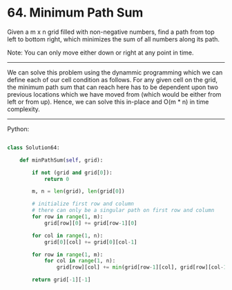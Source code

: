 # 64. Minimum Path Sum

Given a m x n grid filled with non-negative numbers, find a path from top left to
bottom right, which minimizes the sum of all numbers along its path.

Note: You can only move either down or right at any point in time.

---

We can solve this problem using the dynammic programming which we can define
each of our cell condition as follows. For any given cell on the grid, the
minimum path sum that can reach here has to be dependent upon two previous
locations which we have moved from (which would be either from left or from
up). Hence, we can solve this in-place and O(m * n) in time complexity.

---

Python:

```python

class Solution64:

    def minPathSum(self, grid):

        if not (grid and grid[0]):
            return 0

        m, n = len(grid), len(grid[0])

        # initialize first row and column
        # there can only be a singular path on first row and column
        for row in range(1, m):
            grid[row][0] += grid[row-1][0]

        for col in range(1, n):
            grid[0][col] += grid[0][col-1]

        for row in range(1, m):
            for col in range(1, n):
                grid[row][col] += min(grid[row-1][col], grid[row][col-1])

        return grid[-1][-1]
```
